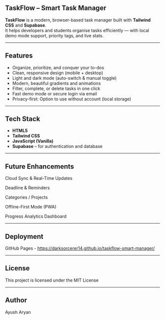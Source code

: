 ## TaskFlow – Smart Task Manager

**TaskFlow** is a modern, browser-based task manager built with **Tailwind CSS** and **Supabase**.  
It helps developers and students organise tasks efficiently — with local demo mode support, priority tags, and live stats.

---

## Features
- Organize, prioritize, and conquer your to-dos
- Clean, responsive design (mobile + desktop)
- Light and dark mode (auto-switch & manual toggle)
- Modern, beautiful gradients and animations
- Filter, complete, or delete tasks in one click
- Fast demo mode or secure login via email
- Privacy-first: Option to use without account (local storage)

---

## Tech Stack
- **HTML5**
- **Tailwind CSS** 
- **JavaScript (Vanilla)**
- **Supabase** – for authentication and database

---

## Future Enhancements

Cloud Sync & Real-Time Updates

Deadline & Reminders

Categories / Projects

Offline-First Mode (PWA)

Progress Analytics Dashboard

---

## Deployment
GitHub Pages - https://darksorcerer14.github.io/taskflow-smart-manager/

---

## License
This project is licensed under the MIT License

---

## Author
Ayush Aryan
